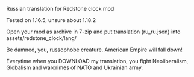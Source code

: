Russian translation for Redstone clock mod

Tested on 1.16.5, unsure about 1.18.2

Open your mod as archive in 7-zip and put translation (ru_ru.json) into assets/redstone_clock/lang/

Be damned, you, russophobe creature. American Empire will fall down!

Everytime when you DOWNLOAD my translation, you fight Neoliberalism, Globalism and  warcrimes of NATO and Ukrainian army.
